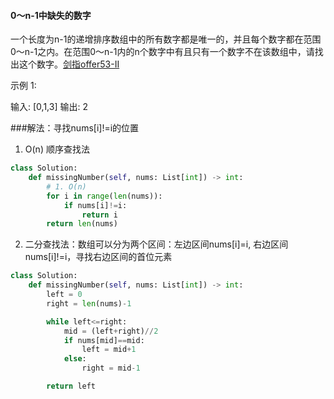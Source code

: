 #### 0～n-1中缺失的数字
一个长度为n-1的递增排序数组中的所有数字都是唯一的，并且每个数字都在范围0～n-1之内。在范围0～n-1内的n个数字中有且只有一个数字不在该数组中，请找出这个数字。[剑指offer53-II](https://leetcode-cn.com/problems/que-shi-de-shu-zi-lcof/)

示例 1:

输入: [0,1,3]
输出: 2

###解法：寻找nums[i]!=i的位置

1. O(n) 顺序查找法
```python
class Solution:
    def missingNumber(self, nums: List[int]) -> int:
        # 1. O(n)
        for i in range(len(nums)):
            if nums[i]!=i:
                return i
        return len(nums)
```

2. 二分查找法：数组可以分为两个区间：左边区间nums[i]=i, 右边区间nums[i]!=i，寻找右边区间的首位元素
```python
class Solution:
    def missingNumber(self, nums: List[int]) -> int:
        left = 0 
        right = len(nums)-1

        while left<=right:
            mid = (left+right)//2
            if nums[mid]==mid:
                left = mid+1
            else:
                right = mid-1

        return left
```

